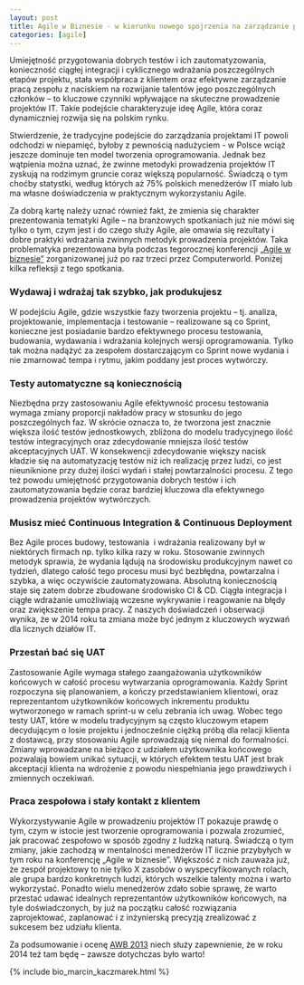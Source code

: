 ```yaml
---
layout: post
title: Agile w Biznesie - w kierunku nowego spojrzenia na zarządzanie projektami IT
categories: [agile]
---
```

Umiejętność przygotowania dobrych testów i ich zautomatyzowania, konieczność ciągłej
integracji i cyklicznego wdrażania poszczególnych etapów projektu, stała współpraca z
klientem oraz efektywne zarządzanie pracą zespołu z naciskiem na rozwijanie talentów
jego poszczególnych członków – to kluczowe czynniki wpływające na skuteczne prowadzenie
projektów IT. Takie podejście charakteryzuje ideę Agile, która coraz dynamiczniej
rozwija się na polskim rynku.

Stwierdzenie, że tradycyjne podejście do zarządzania projektami IT powoli odchodzi
w niepamięć, byłoby z pewnością nadużyciem - w Polsce wciąż jeszcze dominuje ten
model tworzenia oprogramowania. Jednak bez wątpienia można uznać, że zwinne metodyki
prowadzenia projektów IT zyskują na rodzimym gruncie coraz większą popularność.
Świadczą o tym choćby statystki, według których aż 75% polskich menedżerów IT
miało lub ma własne doświadczenia w praktycznym wykorzystaniu Agile.

Za dobrą kartę należy uznać również fakt, że zmienia się charakter prezentowania
tematyki Agile – na branżowych spotkaniach już nie mówi się tylko o tym, czym jest
i do czego służy Agile, ale omawia się rezultaty i dobre praktyki wdrażania zwinnych
metodyk prowadzenia projektów. Taka problematyka prezentowana była podczas tegorocznej
konferencji [„Agile w biznesie”][1] zorganizowanej już po raz trzeci przez Computerworld.
Poniżej kilka refleksji z tego spotkania.

### Wydawaj i wdrażaj tak szybko, jak produkujesz

W podejściu Agile, gdzie wszystkie fazy tworzenia projektu – tj. analiza, projektowanie,
implementacja i testowanie – realizowane są co Sprint, konieczne jest posiadanie
bardzo efektywnego procesu testowania, budowania, wydawania i wdrażania kolejnych
wersji oprogramowania. Tylko tak można nadążyć za zespołem dostarczającym co Sprint
nowe wydania i nie zmarnować tempa i rytmu, jakim poddany jest proces wytwórczy.

### Testy automatyczne są koniecznością

Niezbędna przy zastosowaniu Agile efektywność procesu testowania wymaga zmiany
proporcji nakładów pracy w stosunku do jego poszczególnych faz. W skrócie oznacza to,
że  tworzona jest znacznie większa ilość testów jednostkowych, zbliżona do modelu
tradycyjnego ilość testów integracyjnych oraz zdecydowanie mniejsza ilość testów
akceptacyjnych UAT. W konsekwencji zdecydowanie większy nacisk kładzie się na
automatyzację testów niż ich realizację przez ludzi, co jest nieuniknione przy dużej
ilości wydań i stałej powtarzalności procesu. Z tego też powodu umiejętność przygotowania
dobrych testów i ich zautomatyzowania będzie coraz bardziej kluczowa dla
efektywnego prowadzenia projektów wytwórczych.

### Musisz mieć Continuous Integration & Continuous Deployment

Bez Agile proces budowy, testowania  i wdrażania realizowany był w niektórych firmach
np. tylko kilka razy w roku. Stosowanie zwinnych metodyk sprawia, że wydania
lądują na środowisku produkcyjnym nawet co tydzień, dlatego całość tego procesu
musi być bezbłędna, powtarzalna i szybka, a więc oczywiście zautomatyzowana.
Absolutną koniecznością staje się zatem dobrze zbudowane środowisko CI & CD.
Ciągła integracja i ciągłe wdrażanie umożliwiają wczesne wykrywanie i reagowanie
na błędy oraz zwiększenie tempa pracy. Z naszych doświadczeń i obserwacji wynika,
że w 2014 roku ta zmiana może być jednym z kluczowych wyzwań dla licznych działów IT.

### Przestań bać się UAT

Zastosowanie Agile wymaga stałego zaangażowania użytkowników końcowych w całość
procesu wytwarzania oprogramowania. Każdy Sprint rozpoczyna się
planowaniem, a kończy przedstawianiem klientowi, oraz reprezentantom użytkowników
końcowych inkrementu produktu wytworzonego
w ramach sprint-u w celu zebrania ich uwag. Wobec tego testy UAT, które w modelu
tradycyjnym
są często kluczowym etapem decydującym o losie projektu i jednocześnie ciężką próbą
dla relacji klienta z dostawcą, przy stosowaniu Agile sprowadzają się niemal do
formalności. Zmiany wprowadzane na bieżąco z udziałem użytkownika końcowego pozwalają
bowiem unikać sytuacji, w których efektem testu UAT jest brak akceptacji klienta
na wdrożenie z powodu niespełniania jego prawdziwych i zmiennych oczekiwań.

### Praca zespołowa i stały kontakt z klientem

Wykorzystywanie Agile w prowadzeniu projektów IT pokazuje prawdę o tym, czym
w istocie jest tworzenie oprogramowania i pozwala zrozumieć, jak pracować
zespołowo w sposób zgodny z ludzką naturą. Świadczą o tym zmiany, jakie zachodzą
w mentalności menedżerów IT licznie przybyłych w tym roku na konferencję
„Agile w biznesie”. Większość z nich zauważa już, że zespół projektowy to
nie tylko X zasobów o wyspecyfikowanych rolach, ale grupa bardzo konkretnych
ludzi, których wszelkie talenty można i warto wykorzystać. Ponadto wielu
menedżerów zdało sobie sprawę, że warto przestać udawać  idealnych reprezentantów
użytkowników końcowych, na tyle doświadczonych, by już na początku całość
rozwiązania zaprojektować, zaplanować i z inżynierską precyzją zrealizować
z sukcesem bez udziału klienta.

Za podsumowanie i ocenę [AWB 2013][1] niech służy zapewnienie, że w roku 2014 też tam będę
– zawsze dotychczas było warto!

{% include bio_marcin_kaczmarek.html %}

[1]: http://www.computerworld.pl/konferencja/Agile2013
